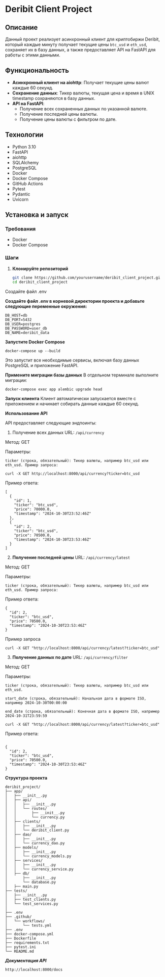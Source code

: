 # Deribit Client Project

## Описание

Данный проект реализует асинхронный клиент для криптобиржи Deribit, который каждые минуту получает текущие цены `btc_usd` и `eth_usd`, сохраняет их в базу данных, а также предоставляет API на FastAPI для работы с этими данными.

## Функциональность

- **Асинхронный клиент на aiohttp**: Получает текущие цены валют каждые 60 секунд.
- **Сохранение данных**: Тикер валюты, текущая цена и время в UNIX timestamp сохраняются в базу данных.
- **API на FastAPI**:
  - Получение всех сохраненных данных по указанной валюте.
  - Получение последней цены валюты.
  - Получение цены валюты с фильтром по дате.

## Технологии

- Python 3.10
- FastAPI
- aiohttp
- SQLAlchemy
- PostgreSQL
- Docker
- Docker Compose
- GitHub Actions
- Pytest
- Pydantic
- Uvicorn

## Установка и запуск

### **Требования**

- Docker
- Docker Compose

### **Шаги**

1. **Клонируйте репозиторий**

   ```bash
   git clone https://github.com/yourusername/deribit_client_project.git
   cd deribit_client_project
Создайте файл .env

**Создайте файл .env в корневой директории проекта и добавьте следующие переменные окружения:**
````
DB_HOST=db
DB_PORT=5432
DB_USER=postgres
DB_PASSWORD=user_db
DB_NAME=deribit_data
````


**Запустите Docker Compose**
````
docker-compose up --build
````
Это запустит все необходимые сервисы, включая базу данных PostgreSQL и приложение FastAPI.

**Примените миграции базы данных**
В отдельном терминале выполните миграции:

````
docker-compose exec app alembic upgrade head
````
**Запуск клиента**
Клиент автоматически запускается вместе с приложением и начинает собирать данные каждые 60 секунд.

**Использование API**

API предоставляет следующие эндпоинты:

1. Получение всех данных
URL: ```/api/currency```

Метод: GET

Параметры:

`ticker (строка, обязательный): Тикер валюты, например btc_usd или eth_usd.
Пример запроса:`

````commandline
curl -X GET http://localhost:8000/api/currency?ticker=btc_usd
````
Пример ответа:

```
[
  {
    "id": 1,
    "ticker": "btc_usd",
    "price": 70000.0,
    "timestamp": "2024-10-30T23:52:46Z"
  },
  {
    "id": 2,
    "ticker": "btc_usd",
    "price": 70500.0,
    "timestamp": "2024-10-30T23:53:46Z"
  }
]
```

2. **Получение последней цены**
URL: ````/api/currency/latest````

Метод: GET

Параметры:

`ticker (строка, обязательный): Тикер валюты, например btc_usd или eth_usd.
Пример запроса:`

Пример ответа:

```
{
  "id": 2,
  "ticker": "btc_usd",
  "price": 70500.0,
  "timestamp": "2024-10-30T23:53:46Z"
}
```
Пример запроса
```
curl -X GET "http://localhost:8000/api/currency/latest?ticker=btc_usd"
```
3. **Получение данных по дате**
URL: ````/api/currency/filter````

Метод: GET

Параметры:

`ticker (строка, обязательный): Тикер валюты, например btc_usd или eth_usd.`

`start_date (строка, обязательный): Начальная дата в формате ISO, например 2024-10-30T00:00:00`

`end_date (строка, обязательный): Конечная дата в формате ISO, например 2024-10-31T23:59:59`
````
curl -X GET "http://localhost:8000/api/currency/latest?ticker=btc_usd"
````
Пример ответа:

```

{
  "id": 2,
  "ticker": "btc_usd",
  "price": 70500.0,
  "timestamp": "2024-10-30T23:53:46Z"
}
```
**Структура проекта**
````
deribit_project/
├── app/
│   ├── __init__.py
│   ├── api/
│   │   ├── __init__.py
│   │   └── routes/
│   │       ├── __init__.py
│   │       └── currency.py
│   ├── clients/
│   │   ├── __init__.py
│   │   └── deribit_client.py
│   ├── dao/
│   │   ├── __init__.py
│   │   └── currency_dao.py
│   ├── models/
│   │   ├── __init__.py
│   │   └── currency_models.py
│   ├── services/
│   │   ├── __init__.py
│   │   └── currency_service.py
│   ├── db/
│       ├── __init__.py
│       └── database.py
│   ├── main.py
├── tests/
│   ├── __init__.py
│   ├── test_clients.py
│   └── test_services.py
│
├── .env
├── .github/
│   └── workflows/
│       └── tests.yml
├── .env
├── docker-compose.yml
├── Dockerfile
├── requirements.txt
├── pytest.ini
└── README.md

````

***Документация API***
```commandline
http://localhost:8000/docs
```